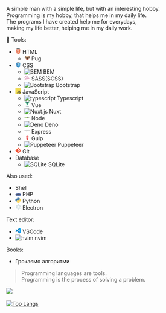 A simple man with a simple life, but with an interesting hobby.  
Programming is my hobby, that helps me in my daily life.   
The programs I have created help me for everydays,   
making my life better, helping me in my daily work.  

:hammer: Tools:
- <img src="/html5-original-wordmark.svg" width="15" title="HTML"> HTML    
  - <img src="/pug.png" width="15" title="Pug"> Pug    
- <img src="/css3-original-wordmark.svg" width="15" title="CSS"> CSS    
  - <img src="/bem.ico" width="15" title="BEM"> BEM    
  - <img src="/sass-original.svg" width="15" title="SASS(SCSS)"> SASS(SCSS)
  - <img src="/bootstrap.ico" width="15" title="Bootstrap"> Bootstrap     
- <img src="/javascript.png" width="15" title="javascript"> JavaScript
  - <img src="https://www.typescriptlang.org/favicon-32x32.png?v=8944a05a8b601855de116c8a56d3b3ae" width="15" title="typescript"> Typescript   
  - <img src="/vuejs-original-wordmark.svg" width="15" title="Vue.js"> Vue  
  - <img src="https://nuxt.com/icon.png" width="15" title="Nuxt.js"> Nuxt  
  - <img src="/nodejs-original-wordmark.svg" width="15" title="Node.js"> Node  
  - <img src="https://deno.com/favicon.ico" width="15" title="Deno"> Deno  
  - <img src="/express-original-wordmark.svg" width="15" title="Express"> Express    
  - <img src="/gulp-plain.svg" width="15" title="Gulp"> Gulp    
  - <img src="https://pptr.dev/img/favicon.ico" width="15" title="Puppeteer"> Puppeteer  
- <img src="/git.png" width="15" title="Git">  Git 
- Database
  - <img src="/sqlite.ico" width="15" title="SQLite"> SQLite    
 
Also used:
- Shell  
- <img src="/php.png" width="15" title="PHP">  PHP   
- <img src="/python.png" width="15" title="Python">  Python    
- <img src="/electron-original.svg" width="15" title="Electron">  Electron    

Text editor:
- <img src="/vscode.png" width="15" title="VSCode"> VSCode
- <img src="https://neovim.io/favicon.ico" width="15" title="nvim"> nvim

Books:
- Грокаємо алгоритми

> Programming languages are tools.  
> Programming is the process of solving a problem.

![](https://www.codewars.com/users/Andrew%20Maksimchuk/badges/large)

[![Top Langs](https://github-readme-stats.vercel.app/api/top-langs/?username=AndrewMaksimchuk&layout=compact&locale=uk-ua&hide_border=true&card_width=400&langs_count=10)](https://github.com/anuraghazra/github-readme-stats)
